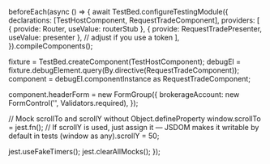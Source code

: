 beforeEach(async () => {
  await TestBed.configureTestingModule({
    declarations: [TestHostComponent, RequestTradeComponent],
    providers: [
      { provide: Router, useValue: routerStub },
      { provide: RequestTradePresenter, useValue: presenter }, // adjust if you use a token
    ],
  }).compileComponents();

  fixture = TestBed.createComponent(TestHostComponent);
  debugEl = fixture.debugElement.query(By.directive(RequestTradeComponent));
  component = debugEl.componentInstance as RequestTradeComponent;

  component.headerForm = new FormGroup({
    brokerageAccount: new FormControl('', Validators.required),
  });

  // Mock scrollTo and scrollY without Object.defineProperty
  window.scrollTo = jest.fn();
  // If scrollY is used, just assign it — JSDOM makes it writable by default in tests
  (window as any).scrollY = 50;

  jest.useFakeTimers();
  jest.clearAllMocks();
});